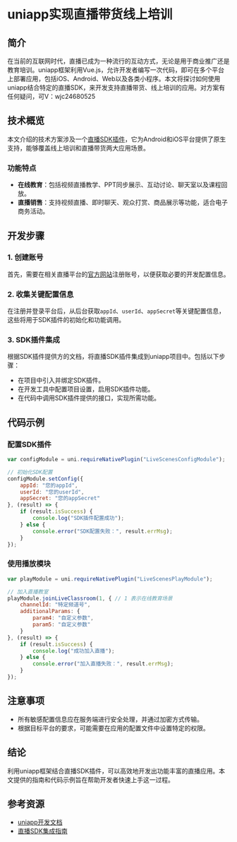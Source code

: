 # uniapp实现直播带货线上培训

## 简介

在当前的互联网时代，直播已成为一种流行的互动方式，无论是用于商业推广还是教育培训。uniapp框架利用Vue.js，允许开发者编写一次代码，即可在多个平台上部署应用，包括iOS、Android、Web以及各类小程序。本文将探讨如何使用uniapp结合特定的直播SDK，来开发支持直播带货、线上培训的应用。对方案有任何疑问，可V：wjc24680525

## 技术概览

本文介绍的技术方案涉及一个[直播SDK插件](https://ext.dcloud.net.cn/plugin?id=5307)，它为Android和iOS平台提供了原生支持，能够覆盖线上培训和直播带货两大应用场景。

### 功能特点

- **在线教育**：包括视频直播教学、PPT同步展示、互动讨论、聊天室以及课程回放。
- **直播销售**：支持视频直播、即时聊天、观众打赏、商品展示等功能，适合电子商务活动。

## 开发步骤

### 1. 创建账号

首先，需要在相关直播平台的[官方网站](https://www.polyv.net?src=wh)注册账号，以便获取必要的开发配置信息。

### 2. 收集关键配置信息

在注册并登录平台后，从后台获取`appId`、`userId`、`appSecret`等关键配置信息，这些将用于SDK插件的初始化和功能调用。

### 3. SDK插件集成

根据SDK插件提供方的文档，将直播SDK插件集成到uniapp项目中。包括以下步骤：

- 在项目中引入并绑定SDK插件。
- 在开发工具中配置项目设置，启用SDK插件功能。
- 在代码中调用SDK插件提供的接口，实现所需功能。

## 代码示例

### 配置SDK插件

```javascript
var configModule = uni.requireNativePlugin("LiveScenesConfigModule");

// 初始化SDK配置
configModule.setConfig({
    appId: "您的appId",
    userId: "您的userId",
    appSecret: "您的appSecret"
}, (result) => {
    if (result.isSuccess) {
        console.log("SDK插件配置成功");
    } else {
        console.error("SDK配置失败：", result.errMsg);
    }
});
```

### 使用播放模块

```javascript
var playModule = uni.requireNativePlugin("LiveScenesPlayModule");

// 加入直播教室
playModule.joinLiveClassroom(1, { // 1 表示在线教育场景
    channelId: "特定频道号",
    additionalParams: {
        param4: "自定义参数",
        param5: "自定义参数"
    }
}, (result) => {
    if (result.isSuccess) {
        console.log("成功加入直播");
    } else {
        console.error("加入直播失败：", result.errMsg);
    }
});
```

## 注意事项

- 所有敏感配置信息应在服务端进行安全处理，并通过加密方式传输。
- 根据目标平台的要求，可能需要在应用的配置文件中设置特定的权限。

## 结论

利用uniapp框架结合直播SDK插件，可以高效地开发出功能丰富的直播应用。本文提供的指南和代码示例旨在帮助开发者快速上手这一过程。

## 参考资源

- [uniapp开发文档](https://uniapp.dcloud.io/) 
- [直播SDK集成指南](https://ext.dcloud.net.cn/plugin?id=5307)
